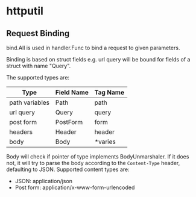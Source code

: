 # httputil

## Request Binding

bind.All is used in handler.Func to bind a request to given parameters. 

Binding is based on struct fields e.g. url query will be bound for fields of a struct with name "Query". 

The supported types are: 

|      Type      | Field Name | Tag Name |
|----------------|------------|----------|
| path variables | Path       | path     |
| url query      | Query      | query    |
| post form      | PostForm   | form     |
| headers        | Header     | header   |
| body           | Body       | *varies  |


Body will check if pointer of type implements BodyUnmarshaler. 
If it does not, it will try to parse the body according to the `Content-Type` header, defaulting to JSON. 
Supported content types are:
- JSON: application/json
- Post form: application/x-www-form-urlencoded
